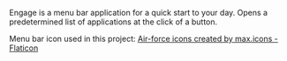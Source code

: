 Engage is a menu bar application for a quick start to your day. Opens a predetermined list of  applications at the click of a button. 

Menu bar icon used in this project: <a href="https://www.flaticon.com/free-icons/air-force" title="air-force icons">Air-force icons created by max.icons - Flaticon</a>